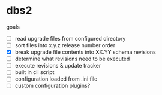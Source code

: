 dbs2
====

goals

- [ ] read upgrade files from configured directory
- [ ] sort files into x.y.z release number order
- [x] break upgrade file contents into XX.YY schema revisions
- [ ] determine what revisions need to be executed
- [ ] execute revisions & update tracker
- [ ] built in cli script
- [ ] configuration loaded from .ini file
- [ ] custom configuration plugins?
